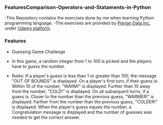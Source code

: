 ### FeaturesComparison-Operators-and-Stataments-in-Python

-This Repository contains the exercises done by me when learning Python programming language.
-The exercises are provided by [Pierian Data Inc.](https://www.pieriandata.com) under [Udemy platform](https://www.udemy.com/user/pierian-data-international/?persist_locale&locale=pt_BR).

### Features

- Guessing Game Challenge
- In this game, a random integer from 1 to 100 is picked and the players have to guess the number.

- Rules:
	 	If a player's guess is less than 1 or greater than 100, the message "OUT OF BOUNDS" is displayed.
		On a player's first turn, if their guess is:
			Within 10 of the number, "WARM!" is displayed.
			Further than 10 away from the number,  "COLD!" is displayed.
		On all subsequent turns, if a guess is:
			Closer to the number than the previous guess, "WARMER!" is displayed.
			Farther from the number than the previous guess, "COLDER!" is displayed.
		When the player's guess equals the number, a Congratulation message is displayed and the number of guesses was needed to get the correct answer.

